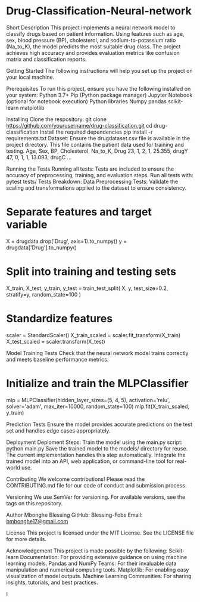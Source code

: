 # Drug-Classification-Neural-network
Short Description
This project implements a neural network model to classify drugs based on patient information. Using features such as age, sex, blood pressure (BP), cholesterol, and sodium-to-potassium ratio (Na_to_K), the model predicts the most suitable drug class. The project achieves high accuracy and provides evaluation metrics like confusion matrix and classification reports.

Getting Started
The following instructions will help you set up the project on your local machine.

Prerequisites
To run this project, ensure you have the following installed on your system:
Python 3.7+
Pip (Python package manager)
Jupyter Notebook (optional for notebook execution)
Python libraries
Numpy
pandas
scikit-learn
matplotlib

Installing
Clone the respository:
git clone https://github.com/yourusername/drug-classification.git
cd drug-classification
Install the required dependencies
pip install -r requirements.txt
Dataset:
Ensure the drugdataset.csv file is available in the project directory. This file contains the patient data used for training and testing.
Age, Sex, BP, Cholesterol, Na_to_K, Drug
23, 1, 2, 1, 25.355, drugY
47, 0, 1, 1, 13.093, drugC
...

Running the Tests
Running all tests:
Tests are included to ensure the accuracy of preprocessing, training, and evaluation steps. Run all tests with:
pytest tests/
Tests Breakdown:
Data Preprocessing Tests: 
Validate the scaling and transformations applied to the dataset to ensure consistency.
# Separate features and target variable
X = drugdata.drop('Drug', axis=1).to_numpy()
y = drugdata['Drug'].to_numpy()

# Split into training and testing sets
X_train, X_test, y_train, y_test = train_test_split(
    X, y, test_size=0.2, stratify=y, random_state=100
)

# Standardize features
scaler = StandardScaler()
X_train_scaled = scaler.fit_transform(X_train)
X_test_scaled = scaler.transform(X_test)

Model Training Tests
Check that the neural network model trains correctly and meets baseline performance metrics.
# Initialize and train the MLPClassifier
mlp = MLPClassifier(hidden_layer_sizes=(5, 4, 5), activation='relu', solver='adam', max_iter=10000, random_state=100)
mlp.fit(X_train_scaled, y_train)

Prediction Tests
Ensure the model provides accurate predictions on the test set and handles edge cases appropriately.

Deployment
Deploment Steps:
Train the model using the main.py script:
python main.py
Save the trained model to the models/ directory for reuse. The current implementation handles this step automatically.
Integrate the trained model into an API, web application, or command-line tool for real-world use.

Contributing
We welcome contributions!
Please read the CONTRIBUTING.md file for our code of conduct and submission process.

Versioning
We use SemVer for versioning. For available versions, see the tags on this repository.

Author
Mbonghe Blessing
GitHub: Blessing-Fobs
Email: bmbonghe17@gmail.com

License
This project is licensed under the MIT License. See the LICENSE file for more details.

Acknowledgement
This project is made possible by the following:
Scikit-learn Documentation: For providing extensive guidance on using machine learning models.
Pandas and NumPy Teams: For their invaluable data manipulation and numerical computing tools.
Matplotlib: For enabling easy visualization of model outputs.
Machine Learning Communities: For sharing insights, tutorials, and best practices.

I
